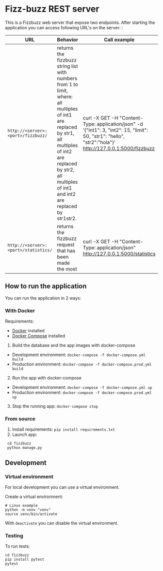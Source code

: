 # Fizz-buzz REST server

This is a Fizzbuzz web server that expose two endpoints. After starting the application you can access following URL's on the server:
 : 

| URL | Behavior | Call example |
|---|---|---|
| `http://<server>:<port>/fizzbuzz/` | returns the fizzbuzz string list with numbers from 1 to limit, where: all multiples of int1 are replaced by str1, all multiples of int2 are replaced by str2, all multiples of int1 and int2 are replaced by str1str2. | curl -X GET -H "Content-Type: application/json" -d '{"int1": 3, "int2": 15, "limit": 50, "str1": "hello", "str2":"hola"}' http://127.0.0.1:5000/fizzbuzz |
| `http://<server>:<port>/statistics/` | returns the fizzbuzz request that has been made the most | curl -X GET -H "Content-Type: application/json" http://127.0.0.1:5000/statistics |

## How to run the application

You can run the application in 2 ways:

### With Docker

Requirements:
* [Docker](https://docs.docker.com/desktop/) installed
* [Docker Compose](https://docs.docker.com/compose/install/) installed

1. Build the database and the app images with docker-compose
- Development environment:  `docker-compose -f docker-compose.yml build`
- Production environment: `docker-compose -f docker-compose.prod.yml build`

 2. Run the app with docker-compose
- Development environment: `docker-compose -f docker-compose.yml up`
- Production environment: `docker-compose -f docker-compose.prod.yml up`

3. Stop the running app: `docker-compose stop`

### From source
1. Install requirements: `pip install requirements.txt`       
2. Launch app:
  ```
   cd fizzbuzz
   python manage.py
  ```

## Development

### Virtual environment

For local development you can use a virtual environment.

Create a virtual environment:

```
# Linux example
python -m venv "venv"
source venv/bin/activate
```

With `deactivate` you can disable the virtual environment.

### Testing
To run tests: 
```
cd fizzbuzz
pip install pytest
pytest
```
